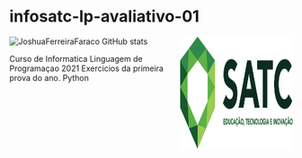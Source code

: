 # infosatc-lp-avaliativo-01
 <img align="right" width="200" height="200" src="Logo.png">


 ![JoshuaFerreiraFaraco GitHub stats](https://github-readme-stats.vercel.app/api?username=JoshuaFerreiraFaraco&show_icons=true&theme=radical)

Curso de Informatica
Linguagem de Programaçao
2021
Exercicios da primeira prova do ano.
Python
